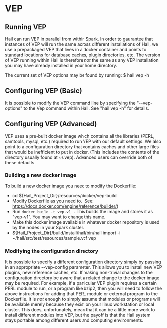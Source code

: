 # VEP

## Running VEP

Hail can run VEP in parallel from within Spark. In order to gaurantee that instances of VEP will run the same
across different installations of Hail, we use a prepackaged VEP that lives in a docker container and points
to standard locations for database caches, plugin directories, etc. The version of VEP running within Hail is 
therefore _not_ the same as any VEP installation you may have already installed in your home directory.

The current set of VEP options may be found by running:
$ hail vep -h

## Configuring VEP (Basic)

It is possible to modify the VEP command line by specifying the "--vep-options" to the Vep command within Hail.
See "hail vep -h" for details. 

## Configuring VEP (Advanced)

VEP uses a pre-built docker image which contains all the libraries (PERL, samtools, mysql, etc.) required to run 
VEP with our default settings. We also point to a configuration directory that contains caches and other large files that
would be inefficient to put in docker. (This includes the contents of the directory usually found
at ~/.vep). Advanced users can override both of these defaults.

### Building a new docker image

To build a new docker image you need to modify the Dockerfile:
 - cd ${Hail_Project_Dir}/resources/docker/vep-build
 - Modify Dockerfile as you need to. (See: https://docs.docker.com/engine/reference/builder/)
 - Run `docker build -t vep-v1 .` This builds the image and stores it as "vep-v1". You may want to change this name.
 - Make this docker image available in whatever docker repository is used by the nodes in your Spark cluster. 
 - ${Hail_Project_Dir}/build/install/hail/bin/hail import -i ~/hail/src/test/resources/sample.vcf vep

### Modifying the configuration directory

It is possible to specify a different configuration directory simply by passing in an appropriate --vep-config parameter.
This allows you to install new VEP plugins, new reference caches, etc. If making non-trivial changes to the configuration
directory be aware that a related change to the docker image may be required. For example, if a particular VEP plugin
requires a certain PERL module to run, or a program like bzip2, then you will need to follow the above instructions for 
adding that PERL module or external program to the Dockerfile. It is _not_ enough to simply assume that modules or programs
will be available merely because they exist on your linux workstation or local cluster. This does, unfortunately, mean that
it can be a little more work to install different modules into VEP, but the payoff is that the Hail system stays portable among
different users and computing environments.

